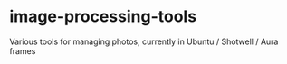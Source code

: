 # image-processing-tools
Various tools for managing photos, currently in Ubuntu / Shotwell / Aura frames
